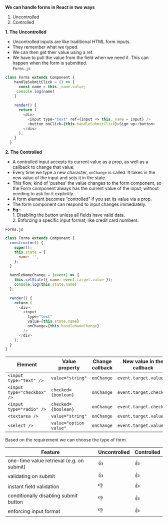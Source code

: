 __We can handle forms in React in two ways__    
  1. Uncontrolled  
  2. Controlled  
 
__1. The Uncontrolled__ 
  * Uncontrolled inputs are like traditional HTML form inputs.    
  * They remember what we typed. 
  * We can then get their value using a ref. 
  * We have to pull the value from the field when we need it. This can happen when the form is submitted.    
`Forms.js`

```Javascript
class Forms extends Component {
    handleSubmitClick = () => {
      const name = this._name.value;
     console.log(name)
    }
  
    render() {
      return (
        <div>
          <input type="text" ref={input => this._name = input} />
          <button onClick={this.handleSubmitClick}>Sign up</button>
        </div>
      );
    }
  }
```
__2. The Controlled__   
  * A controlled input accepts its current value as a prop, as well as a callback to change that value.    
  * Every time we type a new character, `onChange` is called. It takes in the new value of the input and sets it in the state.
  * This flow, kind of ‘pushes’ the value changes to the form component, so the Form component always has the current value of the input, without needing to ask for it explicitly. 
  * A form element becomes “controlled” if you set its value via a prop.
  * The form component can respond to input changes immediately.    
  * __Eg :__    
        1. Disabling the button unless all fields have valid data.    
        2. Enforcing a specific input format, like credit card numbers.
    
  `Forms.js`
  
  ```Javascript
  class Forms extends Component {
    constructor() {
      super();
      this.state = {
        name: '',
      };
    }
  
    handleNameChange = (event) => {
      this.setState({ name: event.target.value });
      console.log(this.state.name)
    };
  
    render() {
      return (
        <div>
          <input
            type="text"
            value={this.state.name}
            onChange={this.handleNameChange}
          />
        </div>
      );
    }
  }  
  ```    
  
  | __Element__ | __Value property__ | __Change callback__ | __New value in the callback__ |
  |---|---|---|---|
  |`<input type="text" />`|`value="string"	`|`onChange`|`event.target.value`|
  |`<input type="checkbox" />`|`checked={boolean}`|`onChange`|`event.target.checked`|
  |`<input type="radio" />`|`checked={boolean}`|`onChange`|`event.target.checked`|
  |`<textarea />`|`value="string"`|`onChange`|`event.target.value`|
  |`<select />`|`value="option value"`|`onChange`|`event.target.value`|    
  
 Based on the requirement we can choose the type of form.    
  
  |__Feature__|__Uncontrolled__|__Controlled__|
  |---|---|---|
  |one-time value retrieval (e.g. on submit)|:+1: |:+1:|
  |validating on submit|:+1:|:+1:|
  |instant field validation|:-1:|:+1:|
  |conditionally disabling submit button|:-1:|:+1:|
  |enforcing input format|:-1:|:+1:|
  
  

